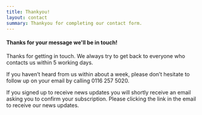 ```yaml
---
title: Thankyou!
layout: contact
summary: Thankyou for completing our contact form.
---
```


#### Thanks for your message we'll be in touch!

Thanks for getting in touch. We always try to get back to everyone who contacts us within 5 working days. 
	
If you haven’t heard from us within about a week, please don’t hesitate to follow up on your email by calling 0116 257 5020. 

If you signed up to receive news updates you will shortly receive an email asking you to confirm your subscription. Please clicking the link in the email to receive our news updates.